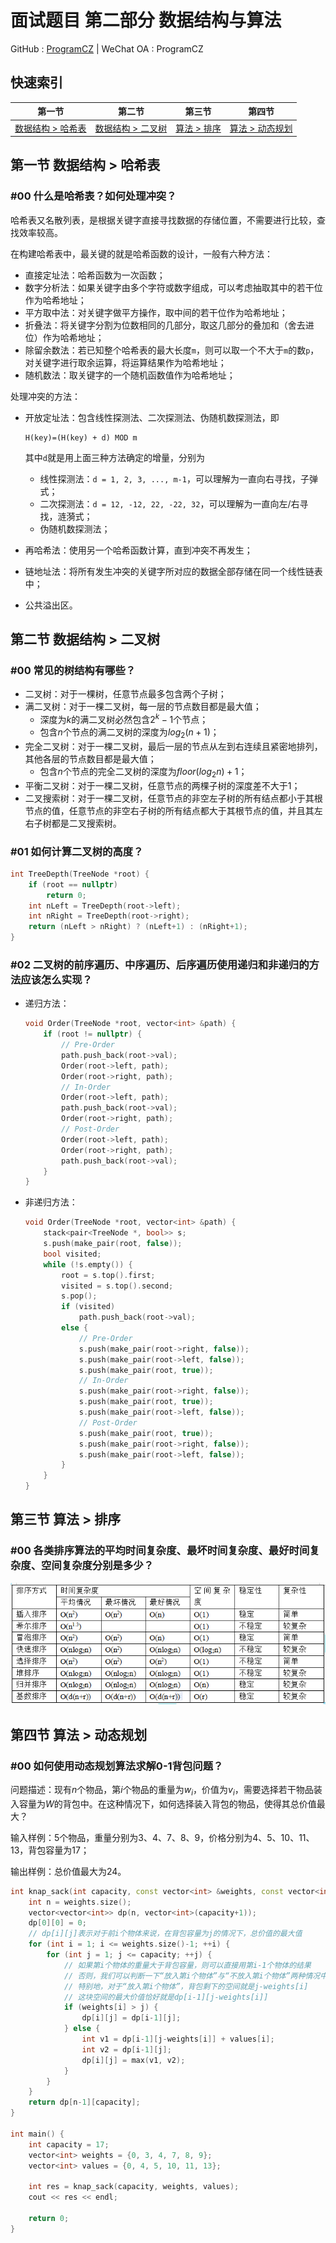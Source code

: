# 面试题目 第二部分 数据结构与算法

GitHub : <a href="https://github.com/ProgramCZ">ProgramCZ</a> | WeChat OA : ProgramCZ

## 快速索引

| 第一节                                        | 第二节                                        | 第三节                            | 第四节                                    |
| --------------------------------------------- | --------------------------------------------- | --------------------------------- | ----------------------------------------- |
| [数据结构 > 哈希表](#第一节-数据结构--哈希表) | [数据结构 > 二叉树](#第二节-数据结构--二叉树) | [算法 > 排序](#第三节-算法--排序) | [算法 > 动态规划](#第四节-算法--动态规划) |

## 第一节 数据结构 > 哈希表

### #00 什么是哈希表？如何处理冲突？

哈希表又名散列表，是根据关键字直接寻找数据的存储位置，不需要进行比较，查找效率较高。

在构建哈希表中，最关键的就是哈希函数的设计，一般有六种方法：

- 直接定址法：哈希函数为一次函数；
- 数字分析法：如果关键字由多个字符或数字组成，可以考虑抽取其中的若干位作为哈希地址；
- 平方取中法：对关键字做平方操作，取中间的若干位作为哈希地址；
- 折叠法：将关键字分割为位数相同的几部分，取这几部分的叠加和（舍去进位）作为哈希地址；
- 除留余数法：若已知整个哈希表的最大长度`m`，则可以取一个不大于`m`的数`p`，对关键字进行取余运算，将运算结果作为哈希地址；
- 随机数法：取关键字的一个随机函数值作为哈希地址；

处理冲突的方法：

- 开放定址法：包含线性探测法、二次探测法、伪随机数探测法，即

  ```
  H(key)=(H(key) + d) MOD m
  ```

  其中`d`就是用上面三种方法确定的增量，分别为

  - 线性探测法：`d = 1, 2, 3, ..., m-1`，可以理解为一直向右寻找，子弹式；
  - 二次探测法：`d = 12, -12, 22, -22, 32`，可以理解为一直向左/右寻找，涟漪式；
  - 伪随机数探测法；

- 再哈希法：使用另一个哈希函数计算，直到冲突不再发生；

- 链地址法：将所有发生冲突的关键字所对应的数据全部存储在同一个线性链表中；

- 公共溢出区。

## 第二节 数据结构 > 二叉树

### #00 常见的树结构有哪些？

- 二叉树：对于一棵树，任意节点最多包含两个子树；
- 满二叉树：对于一棵二叉树，每一层的节点数目都是最大值；
  - 深度为$k$的满二叉树必然包含$2^k-1$个节点；
  - 包含$n$个节点的满二叉树的深度为$log_2(n+1)$；
- 完全二叉树：对于一棵二叉树，最后一层的节点从左到右连续且紧密地排列，其他各层的节点数目都是最大值；
  - 包含$n$个节点的完全二叉树的深度为$floor(log_2n)+1$；
- 平衡二叉树：对于一棵二叉树，任意节点的两棵子树的深度差不大于1；
- 二叉搜索树：对于一棵二叉树，任意节点的非空左子树的所有结点都小于其根节点的值，任意节点的非空右子树的所有结点都大于其根节点的值，并且其左右子树都是二叉搜索树。

### #01 如何计算二叉树的高度？

```cpp
int TreeDepth(TreeNode *root) {
    if (root == nullptr) 
        return 0;
    int nLeft = TreeDepth(root->left);
    int nRight = TreeDepth(root->right);
    return (nLeft > nRight) ? (nLeft+1) : (nRight+1);
}
```

### #02 二叉树的前序遍历、中序遍历、后序遍历使用递归和非递归的方法应该怎么实现？

- 递归方法：

  ```cpp
  void Order(TreeNode *root, vector<int> &path) {
      if (root != nullptr) {
          // Pre-Order
          path.push_back(root->val);
          Order(root->left, path);
          Order(root->right, path);
          // In-Order
          Order(root->left, path);
          path.push_back(root->val);
          Order(root->right, path);
          // Post-Order
          Order(root->left, path);
          Order(root->right, path);
          path.push_back(root->val);
      }
  }
  ```

- 非递归方法：

  ```cpp
  void Order(TreeNode *root, vector<int> &path) {
      stack<pair<TreeNode *, bool>> s;
      s.push(make_pair(root, false));
      bool visited;
      while (!s.empty()) {
          root = s.top().first;
          visited = s.top().second;
          s.pop();
          if (visited)
              path.push_back(root->val);
          else {
              // Pre-Order
              s.push(make_pair(root->right, false));
              s.push(make_pair(root->left, false));
              s.push(make_pair(root, true));
              // In-Order
              s.push(make_pair(root->right, false));
              s.push(make_pair(root, true));
              s.push(make_pair(root->left, false));
              // Post-Order
              s.push(make_pair(root, true));
              s.push(make_pair(root->right, false));
              s.push(make_pair(root->left, false));
          }
      }
  }
  ```

## 第三节 算法 > 排序

### #00 各类排序算法的平均时间复杂度、最坏时间复杂度、最好时间复杂度、空间复杂度分别是多少？

<img src="./images/00.png" style="zoom:90%">

## 第四节 算法 > 动态规划

### #00 如何使用动态规划算法求解0-1背包问题？

问题描述：现有$n$个物品，第$i$个物品的重量为$w_i$，价值为$v_i$，需要选择若干物品装入容量为$W$的背包中。在这种情况下，如何选择装入背包的物品，使得其总价值最大？

输入样例：5个物品，重量分别为3、4、7、8、9，价格分别为4、5、10、11、13，背包容量为17；

输出样例：总价值最大为24。

```cpp
int knap_sack(int capacity, const vector<int> &weights, const vector<int> &values) {
    int n = weights.size();
    vector<vector<int>> dp(n, vector<int>(capacity+1));
    dp[0][0] = 0;
    // dp[i][j]表示对于前i个物体来说，在背包容量为j的情况下，总价值的最大值
    for (int i = 1; i <= weights.size()-1; ++i) {
        for (int j = 1; j <= capacity; ++j) {
            // 如果第i个物体的重量大于背包容量，则可以直接用第i-1个物体的结果
            // 否则，我们可以判断一下“放入第i个物体”与“不放入第i个物体”两种情况中的较大值
            // 特别地，对于“放入第i个物体”，背包剩下的空间就是j-weights[i]
            // 这块空间的最大价值恰好就是dp[i-1][j-weights[i]]
            if (weights[i] > j) {
                dp[i][j] = dp[i-1][j];
            } else {
                int v1 = dp[i-1][j-weights[i]] + values[i];
                int v2 = dp[i-1][j];
                dp[i][j] = max(v1, v2);
            }
        }
    }
    return dp[n-1][capacity];
}

int main() {
    int capacity = 17;
    vector<int> weights = {0, 3, 4, 7, 8, 9};
    vector<int> values = {0, 4, 5, 10, 11, 13};
    
    int res = knap_sack(capacity, weights, values);
    cout << res << endl;

    return 0;
}
```